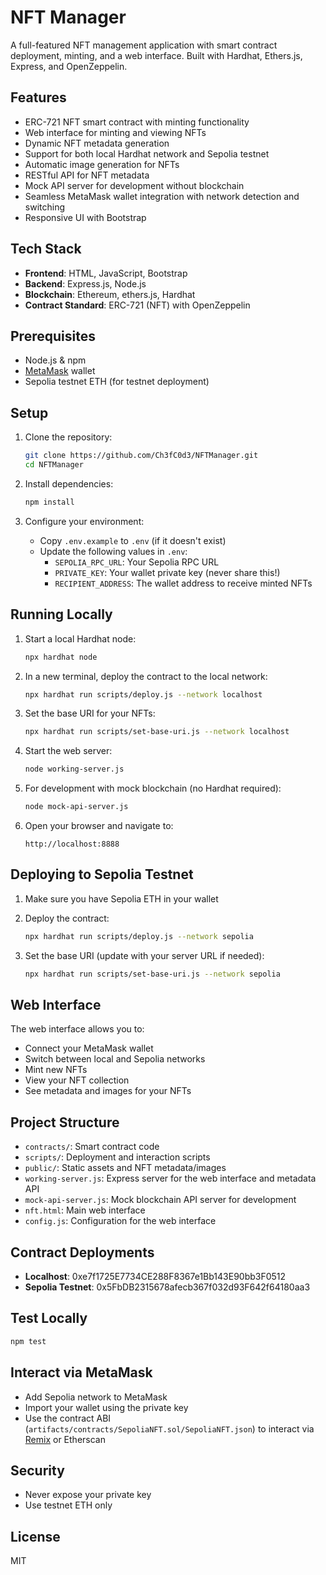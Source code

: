 # NFT Manager

A full-featured NFT management application with smart contract deployment, minting, and a web interface. Built with Hardhat, Ethers.js, Express, and OpenZeppelin.

## Features

- ERC-721 NFT smart contract with minting functionality
- Web interface for minting and viewing NFTs
- Dynamic NFT metadata generation
- Support for both local Hardhat network and Sepolia testnet
- Automatic image generation for NFTs
- RESTful API for NFT metadata
- Mock API server for development without blockchain
- Seamless MetaMask wallet integration with network detection and switching
- Responsive UI with Bootstrap

## Tech Stack

- **Frontend**: HTML, JavaScript, Bootstrap
- **Backend**: Express.js, Node.js
- **Blockchain**: Ethereum, ethers.js, Hardhat
- **Contract Standard**: ERC-721 (NFT) with OpenZeppelin

## Prerequisites

- Node.js & npm
- [MetaMask](https://metamask.io/) wallet
- Sepolia testnet ETH (for testnet deployment)

## Setup

1. Clone the repository:
   ```sh
   git clone https://github.com/Ch3fC0d3/NFTManager.git
   cd NFTManager
   ```

2. Install dependencies:
   ```sh
   npm install
   ```

3. Configure your environment:
   - Copy `.env.example` to `.env` (if it doesn't exist)
   - Update the following values in `.env`:
     - `SEPOLIA_RPC_URL`: Your Sepolia RPC URL
     - `PRIVATE_KEY`: Your wallet private key (never share this!)
     - `RECIPIENT_ADDRESS`: The wallet address to receive minted NFTs

## Running Locally

1. Start a local Hardhat node:
   ```sh
   npx hardhat node
   ```

2. In a new terminal, deploy the contract to the local network:
   ```sh
   npx hardhat run scripts/deploy.js --network localhost
   ```

3. Set the base URI for your NFTs:
   ```sh
   npx hardhat run scripts/set-base-uri.js --network localhost
   ```

4. Start the web server:
   ```sh
   node working-server.js
   ```

5. For development with mock blockchain (no Hardhat required):
   ```sh
   node mock-api-server.js
   ```

6. Open your browser and navigate to:
   ```
   http://localhost:8888
   ```

## Deploying to Sepolia Testnet

1. Make sure you have Sepolia ETH in your wallet

2. Deploy the contract:
   ```sh
   npx hardhat run scripts/deploy.js --network sepolia
   ```

3. Set the base URI (update with your server URL if needed):
   ```sh
   npx hardhat run scripts/set-base-uri.js --network sepolia
   ```

## Web Interface

The web interface allows you to:
- Connect your MetaMask wallet
- Switch between local and Sepolia networks
- Mint new NFTs
- View your NFT collection
- See metadata and images for your NFTs

## Project Structure

- `contracts/`: Smart contract code
- `scripts/`: Deployment and interaction scripts
- `public/`: Static assets and NFT metadata/images
- `working-server.js`: Express server for the web interface and metadata API
- `mock-api-server.js`: Mock blockchain API server for development
- `nft.html`: Main web interface
- `config.js`: Configuration for the web interface

## Contract Deployments

- **Localhost**: 0xe7f1725E7734CE288F8367e1Bb143E90bb3F0512
- **Sepolia Testnet**: 0x5FbDB2315678afecb367f032d93F642f64180aa3

## Test Locally
```sh
npm test
```

## Interact via MetaMask
- Add Sepolia network to MetaMask
- Import your wallet using the private key
- Use the contract ABI (`artifacts/contracts/SepoliaNFT.sol/SepoliaNFT.json`) to interact via [Remix](https://remix.ethereum.org/) or Etherscan

## Security
- Never expose your private key
- Use testnet ETH only

## License

MIT
